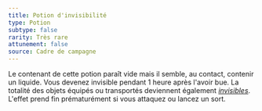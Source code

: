```yaml
---
title: Potion d'invisibilité
type: Potion
subtype: false
rarity: Très rare
attunement: false
source: Cadre de campagne
---
```

Le contenant de cette potion paraît vide mais il semble, au contact, contenir un liquide. Vous devenez invisible pendant 1 heure après l'avoir bue. La totalité des objets équipés ou transportés deviennent également [_invisibles_](/gerer-la-sante-du-personnage/#invisible). L'effet prend fin prématurément si vous attaquez ou lancez un sort.
